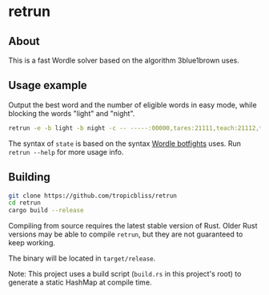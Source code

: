 # retrun

## About

This is a fast Wordle solver based on the algorithm 3blue1brown uses.

## Usage example

Output the best word and the number of eligible words in easy mode, while blocking the words "light" and "night".

```sh
retrun -e -b light -b night -c -- -----:00000,tares:21111,teach:21112,tweak:21111,might:13333
```

The syntax of `state` is based on the syntax [Wordle botfights](https://botfights.ai/game/wordle) uses. Run `retrun --help` for more usage info.

## Building

```sh
git clone https://github.com/tropicbliss/retrun
cd retrun
cargo build --release
```

Compiling from source requires the latest stable version of Rust. Older Rust versions may be able to compile `retrun`, but they are not guaranteed to keep working.

The binary will be located in `target/release`.

Note: This project uses a build script (`build.rs` in this project's root) to generate a static HashMap at compile time.
